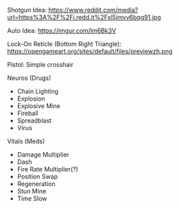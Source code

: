 Shotgun Idea:
<https://www.reddit.com/media?url=https%3A%2F%2Fi.redd.it%2Fxl5jmvv6bqg91.jpg>

Auto Idea:
<https://imgur.com/lm6Bk3V>

Lock-On Reticle (Bottom Right Triangle):
<https://opengameart.org/sites/default/files/previewzh.png>

Pistol: Simple crosshair

Neuros (Drugs)

- Chain Lighting
- Explosion
- Explosive Mine
- Fireball
- Spreadblast
- Virus

Vitals (Meds)

- Damage Multiplier
- Dash
- Fire Rate Multiplier(?)
- Position Swap
- Regeneration
- Stun Mine
- Time Slow
